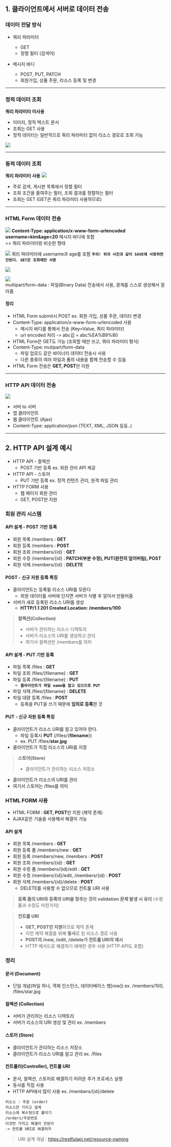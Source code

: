 ## 1. 클라이언트에서 서버로 데이터 전송
### 데이터 전달 방식
-  쿼리 파라미터
    - GET
    - 정렬 필터 (검색어)
  
- 메시지 바디
   - POST, PUT, PATCH 
   - 회원가입, 상품 주문, 리소스 등록 및 변경
   
---

### 정적 데이터 조회
**쿼리 파라미터 미사용**
- 이미지, 정적 텍스트 문서
- 조회는 GET 사용
- 정적 데이터는 일반적으로 쿼리 파라미터 없이 리소스 경로로 조회 가능

 ![](https://velog.velcdn.com/images/f1v3/post/98920214-be94-4bf8-8dd8-d7a720e24ddb/image.png)

---

### 동적 데이터 조회
**쿼리 파라미터 사용**
 ![](https://velog.velcdn.com/images/f1v3/post/81a6b856-c4dc-4a17-aea5-c15d59b969b8/image.png)

- 주로 검색, 게시판 목록에서 정렬 필터
- 조회 조건을 줄여주는 필터, 조회 결과를 정렬하는 필터
- 조회는 GET (GET은 쿼리 파라미터 사용하므로)

---

### HTML Form 데이터 전송

![](https://velog.velcdn.com/images/f1v3/post/98062524-679e-48c0-8b1c-98725a2d9393/image.png)
**Content-Type: application/x-www-form-urlencoded**  
**username=kim&age=20** 메시지 바디에 포함  
=> 쿼리 파라미터랑 비슷한 형태  

![](https://velog.velcdn.com/images/f1v3/post/0dea5550-a3ec-4ef4-a55c-d314e8a9a80b/image.png)
쿼리 파라미터에 username과 age를 포함
**`주의! 위의 사진과 같이 SAVE에 사용하면 안된다. GET은 조회에만 사용`**

![](https://velog.velcdn.com/images/f1v3/post/6cf00637-6178-4bd3-b288-1a5299a62b05/image.png)

![](https://velog.velcdn.com/images/f1v3/post/fa85c447-1007-46ad-a8a3-4566228926bc/image.png)  
multipart/form-data : 파일(Binary Data) 전송에서 사용, 경계를 스스로 생성해서 잘라줌

#### 정리
- HTML Form submit시 POST
  ex. 회원 가입, 상품 주문, 데이터 변경
- Content-Type: application/x-www-form-urlencoded 사용
  - 메시지 바디를 통해서 전송 (Key=Value, 쿼리 파라미터)
  - url encoded 처리 -> abc김 = abc%EA%B9%80
- HTML Form은 GET도 가능 (조회할 때만 쓰고, 쿼리 파라미터 형식)
- Content-Type: mutipart/form-data
  - 파일 업로드 같은 바이너리 데이터 전송시 사용
  - 다른 종류의 여러 파일과 폼의 내용을 함께 전송할 수 있음
- HTML Form 전송은 **GET, POST**만 지원

---

### HTTP API 데이터 전송

![](https://velog.velcdn.com/images/f1v3/post/578b5b3b-2cae-4405-9f73-b4262109af02/image.png)
- 서버 to 서버
- 앱 클라이언트
- 웹 클라이언트 (Ajax)
- Content-Type: application/json (TEXT, XML, JSON 등등..)

---
## 2. HTTP API 설계 예시
- HTTP API - 컬렉션
  - POST 기반 등록 
   ex. 회원 관리 API 제공
- HTTP API - 스토어
  - PUT 기반 등록
   ex. 정적 컨텐츠 관리, 원격 파일 관리
- HTTP FORM 사용
  - 웹 페이지 회원 관리
  - GET, POST만 지원
  
### 회원 관리 시스템
#### API 설계 - POST 기반 등록
- 회원 목록 /members : **GET**
- 회원 등록 /members : **POST**
- 회원 조회 /members/{id} : **GET**
- 회원 수정 /members/{id} : **PATCH(부분 수정), PUT(완전히 덮어버림), POST**
- 회원 삭제 /members/{id} : **DELETE**


#### POST - 신규 자원 등록 특징
- 클라이언트는 등록될 리소스 URI를 모른다
  - 회원 데이터를 서버에 던지면 서버가 식별 후 알아서 만들어줌
- 서버가 새로 등록된 리소스 URI를 생성
  - **HTTP/1.1 201 Created
  Location: /members/100**

>**컬렉션(Collection)**
>- 서버가 관리하는 리소스 디렉토리
>- 서버가 리소스의 URI를 생성하고 관리
>- 여기서 컬렉션은 /members를 의미

#### API 설계 - PUT 기반 등록
- 파일 목록 /files : **GET**
- 파일 조회 /files/{filename} : **GET**
- 파일 등록 /files/{filename} : **PUT** 
  - **`클라이언트가 파일 name을 알고 있으므로 PUT`**
- 파일 삭제 /files/{filename} : **DELETE**
- 파일 대량 등록 /files : **POST**
  - 등록을 PUT을 쓰기 때문에 **임의로 등록**한 것
  
#### PUT - 신규 자원 등록 특징
- 클라이언트가 리소스 URI를 알고 있어야 한다.
  - 파일 등록시 **PUT** (/files/{**filename**})
  - ex. PUT /files/**star.jpg**
- 클라이언트가 직접 리소스의 URI를 지정

>**스토어(Store)**
>- 클라이언트가 관리하는 리소스 저장소
- 클라이언트가 리소스의 URI를 관리
- 여기서 스토어는 /files를 의미


### HTML FORM 사용
- HTML FORM : **GET, POST**만 지원 (제약 존재)
- AJAX같은 기술을 사용해서 해결이 가능

#### API 설계
- 회원 목록 /members : **GET**
- 회원 등록 폼 /members/new : **GET**
- 회원 등록 /members/new, /members : **POST**
- 회원 조회 /members/{id} : **GET**
- 회원 수정 폼 /members/{id}/edit : **GET**
- 회원 수정 /members/{id}/edit, /members/{id} : **POST**
- 회원 삭제 /members/{id}/delete : **POST** 
  - DELETE를 사용할 수 없으므로 컨트롤 URI 사용

> **등록 폼의 URI와 등록의 URI을 맞추는 것이 validation 문제 발생 시 유리**
> (수정 폼과 수정도 마찬가지)

> **컨트롤 URI**
> - **GET, POST만 지원**하므로 제약 존재
> - 이런 제약 해결을 위해 **동사**로 된 리소스 경로 사용
> - **POST의 /new, /edit, /delete가 컨트롤 URI의 예시**
> - HTTP 메서드로 해결하기 애매한 경우 사용 (HTTP API도 포함)


### 정리

#### 문서 (Document)
- 단일 개념(파일 하나, 객체 인스턴스, 데이터베이스 행[row])
  ex. /members/100, /files/star.jpg

#### 컬렉션 (Collection)
- 서버가 관리하는 리소스 디렉토리
- 서버가 리소스의 URI 생성 및 관리
  ex. /members

#### 스토어 (Store)
- 클라이언트가 관리하는 리소스 저장소
- 클라이언트가 리소스 URI를 알고 관리
  ex. /files

#### 컨트롤러(Controller), 컨트롤 URI
- 문서, 컬렉션, 스토어로 해결하기 어려운 추가 프로세스 실행
- 동사를 직접 사용
- HTTP API에서 많이 사용
  ex. /members/{id}/delete
```  
리소스 : 주문 (order)
리소스만 가지고 설계
리소스에 복수형으로 붙이기
/orders/주문번호
이것만 가지고 해결이 안된다
-> 컨트롤 URI로 해결하자
```
> URI 설계 개념 : https://restfulapi.net/resource-naming
